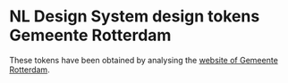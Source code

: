 # NL Design System design tokens Gemeente Rotterdam

These tokens have been obtained by analysing the [website of Gemeente Rotterdam](https://www.rotterdam.nl).
